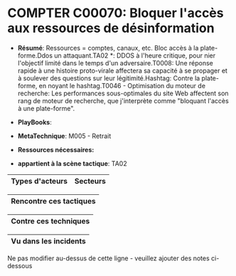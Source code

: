 # COMPTER C00070: Bloquer l'accès aux ressources de désinformation

* **Résumé**: Ressources = comptes, canaux, etc. Bloc accès à la plate-forme.Ddos un attaquant.TA02 *: DDOS à l'heure critique, pour nier l'objectif limité dans le temps d'un adversaire.T0008: Une réponse rapide à une histoire proto-virale affectera sa capacité à se propager et à soulever des questions sur leur légitimité.Hashtag: Contre la plate-forme, en noyant le hashtag.T0046 - Optimisation du moteur de recherche: Les performances sous-optimales du site Web affectent son rang de moteur de recherche, que j'interprète comme "bloquant l'accès à une plate-forme".

* **PlayBooks**:

* **MetaTechnique**: M005 - Retrait

* **Ressources nécessaires:**

* **appartient à la scène tactique**: TA02


|Types d'acteurs |Secteurs |
|----------- |------- |



|Rencontre ces tactiques |
|---------------------- |



|Contre ces techniques |
|------------------------- |



|Vu dans les incidents |
|----------------- |


Ne pas modifier au-dessus de cette ligne - veuillez ajouter des notes ci-dessous